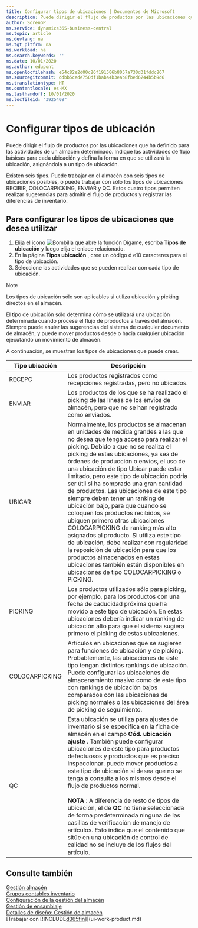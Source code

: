 ```yaml
---
title: Configurar tipos de ubicaciones | Documentos de Microsoft
description: Puede dirigir el flujo de productos por las ubicaciones que ha definido para las actividades de un almacén determinado. Indique las actividades de flujo básicas para cada ubicación y defina la forma en que se utilizará la ubicación, asignándola a un tipo de ubicación.
author: SorenGP
ms.service: dynamics365-business-central
ms.topic: article
ms.devlang: na
ms.tgt_pltfrm: na
ms.workload: na
ms.search.keywords: ''
ms.date: 10/01/2020
ms.author: edupont
ms.openlocfilehash: e54c82e2d00c26f191506b8057a730d31fddc867
ms.sourcegitcommit: ddbb5cede750df1baba4b3eab8fbed6744b5b9d6
ms.translationtype: HT
ms.contentlocale: es-MX
ms.lasthandoff: 10/01/2020
ms.locfileid: "3925408"
---
```

# <a name="set-up-bin-types"></a>Configurar tipos de ubicación
Puede dirigir el flujo de productos por las ubicaciones que ha definido para las actividades de un almacén determinado. Indique las actividades de flujo básicas para cada ubicación y defina la forma en que se utilizará la ubicación, asignándola a un tipo de ubicación.  

Existen seis tipos. Puede trabajar en el almacén con seis tipos de ubicaciones posibles, o puede trabajar con sólo los tipos de ubicaciones RECIBIR, COLOCARPICKING, ENVIAR y QC. Estos cuatro tipos permiten realizar sugerencias para admitir el flujo de productos y registrar las diferencias de inventario.  

## <a name="to-set-up-the-bin-types-you-want-to-use"></a>Para configurar los tipos de ubicaciones que desea utilizar  
1.  Elija el icono ![Bombilla que abre la función Dígame](media/ui-search/search_small.png "Dígame qué desea hacer"), escriba **Tipos de ubicación** y luego elija el enlace relacionado.  
2.  En la página **Tipos ubicación** , cree un código d e10 caracteres para el tipo de ubicación.  
3.  Seleccione las actividades que se pueden realizar con cada tipo de ubicación.  

> [!NOTE]  
>  Los tipos de ubicación sólo son aplicables si utiliza ubicación y picking directos en el almacén.  

El tipo de ubicación sólo determina cómo se utilizará una ubicación determinada cuando procese el flujo de productos a través del almacén. Siempre puede anular las sugerencias del sistema de cualquier documento de almacén, y puede mover productos desde o hacia cualquier ubicación ejecutando un movimiento de almacén.  

A continuación, se muestran los tipos de ubicaciones que puede crear.  

|Tipo ubicación|Descripción|  
|------------------|---------------------------------------|  
|RECEPC|Los productos registrados como recepciones registradas, pero no ubicados.|  
|ENVIAR|Los productos de los que se ha realizado el picking de las líneas de los envíos de almacén, pero que no se han registrado como enviados.|  
|UBICAR|Normalmente, los productos se almacenan en unidades de medida grandes a las que no desea que tenga acceso para realizar el picking. Debido a que no se realiza el picking de estas ubicaciones, ya sea de órdenes de producción o envíos, el uso de una ubicación de tipo Ubicar puede estar limitado, pero este tipo de ubicación podría ser útil si ha comprado una gran cantidad de productos. Las ubicaciones de este tipo siempre deben tener un ranking de ubicación bajo, para que cuando se coloquen los productos recibidos, se ubiquen primero otras ubicaciones COLOCARPICKING de ranking más alto asignados al producto. Si utiliza este tipo de ubicación, debe realizar con regularidad la reposición de ubicación para que los productos almacenados en estas ubicaciones también estén disponibles en ubicaciones de tipo COLOCARPICKING o PICKING.|  
|PICKING|Los productos utilizados sólo para picking, por ejemplo, para los productos con una fecha de caducidad próxima que ha movido a este tipo de ubicación. En estas ubicaciones debería indicar un ranking de ubicación alto para que el sistema sugiera primero el picking de estas ubicaciones.|  
|COLOCARPICKING|Artículos en ubicaciones que se sugieren para funciones de ubicación y de picking. Probablemente, las ubicaciones de este tipo tengan distintos rankings de ubicación. Puede configurar las ubicaciones de almacenamiento masivo como de este tipo con rankings de ubicación bajos comparados con las ubicaciones de picking normales o las ubicaciones del área de picking de seguimiento.|  
|QC|Esta ubicación se utiliza para ajustes de inventario si se especifica en la ficha de almacén en el campo **Cód. ubicación ajuste** . También puede configurar ubicaciones de este tipo para productos defectuosos y productos que es preciso inspeccionar. puede mover productos a este tipo de ubicación si desea que no se tenga a consulta a los mismos desde el flujo de productos normal.<br /><br /> **NOTA** : A diferencia de resto de tipos de ubicación, el de **QC** no tiene seleccionada de forma predeterminada ninguna de las casillas de verificación de manejo de artículos. Esto indica que el contenido que sitúe en una ubicación de control de calidad no se incluye de los flujos del artículo.|  

## <a name="see-also"></a>Consulte también
[Gestión almacén](warehouse-manage-warehouse.md)  
[Grupos contables inventario](inventory-manage-inventory.md)  
[Configuración de la gestión del almacén](warehouse-setup-warehouse.md)     
[Gestión de ensamblaje](assembly-assemble-items.md)    
[Detalles de diseño: Gestión de almacén](design-details-warehouse-management.md)  
[Trabajar con [!INCLUDE[d365fin](includes/d365fin_md.md)]](ui-work-product.md)
